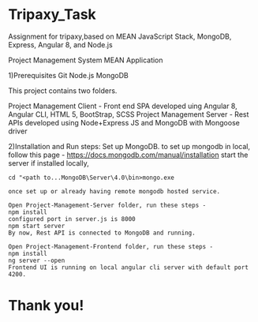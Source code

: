 # Tripaxy_Task
Assignment for tripaxy,based on MEAN JavaScript Stack, MongoDB, Express, Angular 8, and Node.js

Project Management System MEAN Application

1)Prerequisites
    Git
    Node.js
    MongoDB

  This project contains two folders.

  Project Management Client - Front end SPA developed uing Angular 8, Angular CLI, HTML 5, BootStrap, SCSS
  Project Management Server - Rest APIs developed using Node+Express JS and MongoDB with Mongoose driver

2)Installation and Run steps:
    Set up MongoDB. to set up mongodb in local, follow this page - https://docs.mongodb.com/manual/installation
    start the server if installed locally,

    cd "<path to...MongoDB\Server\4.0\bin>mongo.exe

    once set up or already having remote mongodb hosted service.

    Open Project-Management-Server folder, run these steps -
    npm install
    configured port in server.js is 8000
    npm start server
    By now, Rest API is connected to MongoDB and running.

    Open Project-Management-Frontend folder, run these steps -
    npm install
    ng server --open
    Frontend UI is running on local angular cli server with default port 4200.

# Thank you!

